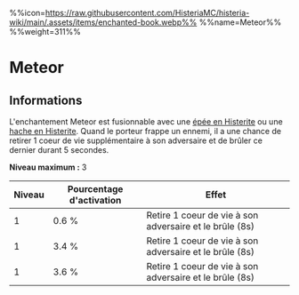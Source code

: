 %%icon=https://raw.githubusercontent.com/HisteriaMC/histeria-wiki/main/.assets/items/enchanted-book.webp%%
%%name=Meteor%%
%%weight=311%%

# Meteor

## Informations
L'enchantement Meteor est fusionnable avec une [épée en Histerite](https://histeria.fr/wiki/2-equipement/histerite-sword) ou une [hache en Histerite](https://histeria.fr/wiki/2-equipement/histerite-axe).
Quand le porteur frappe un ennemi, il a une chance de retirer 1 coeur de vie supplémentaire à son adversaire et de brûler ce dernier durant 5 secondes.

**Niveau maximum :** 3

| Niveau | Pourcentage d'activation | Effet |
| --- | --- | --- |
| 1 | 0.6 % | Retire 1 coeur de vie à son adversaire et le brûle (8s) |
| 1 | 3.4 % | Retire 1 coeur de vie à son adversaire et le brûle (8s) |
| 1 | 3.6 % | Retire 1 coeur de vie à son adversaire et le brûle (8s) |